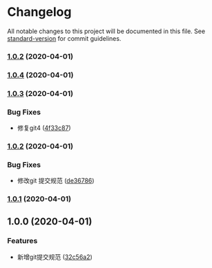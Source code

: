 # Changelog

All notable changes to this project will be documented in this file. See [standard-version](https://github.com/conventional-changelog/standard-version) for commit guidelines.

### [1.0.2](https://github.com/Wangenbo/HandUED/compare/v1.0.4...v1.0.2) (2020-04-01)

### [1.0.4](https://github.com/Wangenbo/HandUED/compare/v1.0.3...v1.0.4) (2020-04-01)

### [1.0.3](https://github.com/Wangenbo/HandUED/compare/v1.0.2...v1.0.3) (2020-04-01)


### Bug Fixes

* 修复git4 ([4f33c87](https://github.com/Wangenbo/HandUED/commit/4f33c87c1667139d5b95a91fbf03aefe1543b9de))

### [1.0.2](https://github.com/Wangenbo/HandUED/compare/v1.0.1...v1.0.2) (2020-04-01)


### Bug Fixes

* 修改git 提交规范 ([de36786](https://github.com/Wangenbo/HandUED/commit/de3678687b5ca97aa2e8e97676a96d209798514b))

### [1.0.1](https://github.com/Wangenbo/HandUED/compare/v1.0.0...v1.0.1) (2020-04-01)

## 1.0.0 (2020-04-01)


### Features

* 新增git提交规范 ([32c56a2](https://github.com/Wangenbo/HandUED/commit/32c56a21b1f8676456d0be10a85263a4c0324741))

